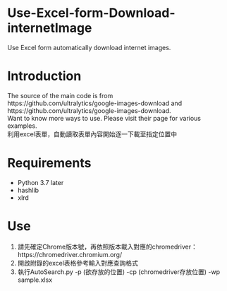 # Use-Excel-form-Download-internetImage
Use Excel form automatically download internet images.

<h1>Introduction</h1>
<p>The source of the main code is from <br>
https://github.com/ultralytics/google-images-download and https://github.com/ultralytics/google-images-download.<br>
Want to know more ways to use. Please visit their page for various examples.<br>
利用excel表單，自動讀取表單內容開始逐一下載至指定位置中<br>

  
</p>

<h1>Requirements</h1>
<ul>
    <li>Python 3.7 later</li>
    <li>hashlib</li>
    <li>xlrd</li>
</ul>

<h1>Use</h1>
<ol>
    <li>請先確定Chrome版本號，再依照版本載入對應的chromedriver：https://chromedriver.chromium.org/</li>
    <li>開啟附錄的excel表格參考輸入對應查詢格式</li>
    <li>執行AutoSearch.py -p (欲存放的位置) -cp (chromedriver存放位置)  -wp sample.xlsx  </li>
</ol>
